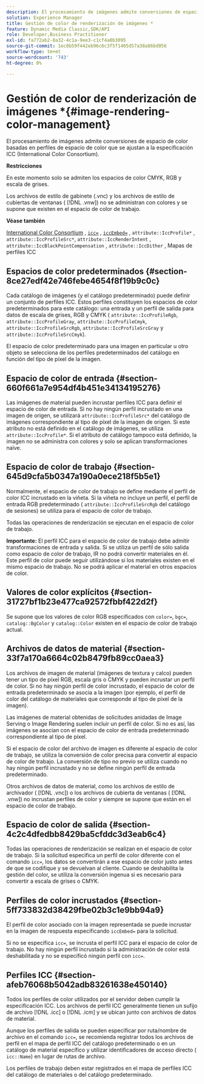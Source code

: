 ```yaml
---
description: El procesamiento de imágenes admite conversiones de espacio de color basadas en perfiles de espacio de color que se ajustan a la especificación ICC (International Color Consortium).
solution: Experience Manager
title: Gestión de color de renderización de imágenes *
feature: Dynamic Media Classic,SDK/API
role: Developer,Business Practitioner
exl-id: fa772ab2-8a32-4c1a-9ee3-c1cf4a0b3095
source-git-commit: 1ec8b59f442eb96c6c3f5f1405d57a38a86bd056
workflow-type: tm+mt
source-wordcount: '743'
ht-degree: 0%

---
```


# Gestión de color de renderización de imágenes *{#image-rendering-color-management}

El procesamiento de imágenes admite conversiones de espacio de color basadas en perfiles de espacio de color que se ajustan a la especificación ICC (International Color Consortium).

**Restricciones**

En este momento solo se admiten los espacios de color CMYK, RGB y escala de grises.

Los archivos de estilo de gabinete (.vnc) y los archivos de estilo de cubiertas de ventanas ( [!DNL .vnw]) no se administran con colores y se supone que existen en el espacio de color de trabajo.

**Véase también**

[International Color Consortium](http://www.color.org/index.xalter) ,  [ `icc=`](../../../../../ir-api/http-protocol/image-rendering-api-ref/c-ir-http-protocol-ref/c-ir-http-protocol-command-reference/r-ir-icc.md#reference-86a2fff3cef24982ad2063d977a16e06) ,  [ `iccEmbed=`](../../../../../ir-api/http-protocol/image-rendering-api-ref/c-ir-http-protocol-ref/c-ir-http-protocol-command-reference/r-ir-iccembed.md#reference-47a433138c7c4b29b9b29871b2491a7f) ,  `attribute::IccProfile*` ,  `attribute::IccProfileSrc*`,  `attribute::IccRenderIntent` ,  `attribute::IccBlackPointCompensation` ,  `attribute::IccDither` , Mapas de perfiles ICC

## Espacios de color predeterminados {#section-8ce27edf42e746febe4654f8f19b9c0c}

Cada catálogo de imágenes (y el catálogo predeterminado) puede definir un conjunto de perfiles ICC. Estos perfiles constituyen los espacios de color predeterminados para este catálogo: una entrada y un perfil de salida para datos de escala de grises, RGB y CMYK ( `attribute::IccProfileRgb`, `attribute::IccProfileGray`, `attribute::IccProfileCmyk`, `attribute::IccProfileSrcRgb`, `attribute::IccProfileSrcGray` y `attribute::IccProfileSrcCmyk`).

El espacio de color predeterminado para una imagen en particular u otro objeto se selecciona de los perfiles predeterminados del catálogo en función del tipo de píxel de la imagen.

## Espacio de color de entrada {#section-660f661a7e954df4b451e34134195276}

Las imágenes de material pueden incrustar perfiles ICC para definir el espacio de color de entrada. Si no hay ningún perfil incrustado en una imagen de origen, se utilizará `attribute::IccProfileSrc*` del catálogo de imágenes correspondiente al tipo de píxel de la imagen de origen. Si este atributo no está definido en el catálogo de imágenes, se utiliza `attribute::IccProfile*`. Si el atributo de catálogo tampoco está definido, la imagen no se administra con colores y solo se aplican transformaciones naïve.

## Espacio de color de trabajo {#section-645d9cfa5b0347a190a0ece218f5b5e1}

Normalmente, el espacio de color de trabajo se define mediante el perfil de color ICC incrustado en la viñeta. Si la viñeta no incluye un perfil, el perfil de entrada RGB predeterminado ( `attribute::IccProfileSrcRgb` del catálogo de sesiones) se utiliza para el espacio de color de trabajo.

Todas las operaciones de renderización se ejecutan en el espacio de color de trabajo.

**Importante:** El perfil ICC para el espacio de color de trabajo debe admitir transformaciones de entrada y salida. Si se utiliza un perfil de sólo salida como espacio de color de trabajo, IR no podrá convertir materiales en él. Este perfil de color puede seguir utilizándose si los materiales existen en el mismo espacio de trabajo. No se podrá aplicar el material en otros espacios de color.

## Valores de color explícitos {#section-31727bf1b23e477ca92572fbbf422d2f}

Se supone que los valores de color RGB especificados con `color=`, `bgc=`, `catalog::BgColor` y `catalog::Color` existen en el espacio de color de trabajo actual.

## Archivos de datos de material {#section-33f7a170a6664c02b8479fb89cc0aea3}

Los archivos de imagen de material (imágenes de textura y calco) pueden tener un tipo de píxel RGB, escala gris o CMYK y pueden incrustar un perfil de color. Si no hay ningún perfil de color incrustado, el espacio de color de entrada predeterminado se asocia a la imagen (por ejemplo, el perfil de color del catálogo de materiales que corresponde al tipo de píxel de la imagen).

Las imágenes de material obtenidas de solicitudes anidadas de Image Serving o Image Rendering suelen incluir un perfil de color. Si no es así, las imágenes se asocian con el espacio de color de entrada predeterminado correspondiente al tipo de píxel.

Si el espacio de color del archivo de imagen es diferente al espacio de color de trabajo, se utiliza la conversión de color precisa para convertir al espacio de color de trabajo. La conversión de tipo no previo se utiliza cuando no hay ningún perfil incrustado y no se define ningún perfil de entrada predeterminado.

Otros archivos de datos de material, como los archivos de estilo de archivador ( [!DNL .vnc]) o los archivos de cubierta de ventanas ( [!DNL .vnw]) no incrustan perfiles de color y siempre se supone que están en el espacio de color de trabajo.

## Espacio de color de salida {#section-4c2c4dfedbb8429ba5cfddc3d3eab6c4}

Todas las operaciones de renderización se realizan en el espacio de color de trabajo. Si la solicitud especifica un perfil de color diferente con el comando `icc=`, los datos se convertirán a ese espacio de color justo antes de que se codifique y se devuelvan al cliente. Cuando se deshabilita la gestión del color, se utiliza la conversión ingenua si es necesario para convertir a escala de grises o CMYK.

## Perfiles de color incrustados {#section-5ff733832d38429fbe02b3c1e9bb94a9}

El perfil de color asociado con la imagen representada se puede incrustar en la imagen de respuesta especificando `iccEmbed=` para la solicitud.

Si no se especifica `icc=`, se incrusta el perfil ICC para el espacio de color de trabajo. No hay ningún perfil incrustado si la administración de color está deshabilitada y no se especificó ningún perfil con `icc=`.

## Perfiles ICC {#section-afeb76068b5042adb83261638e450140}

Todos los perfiles de color utilizados por el servidor deben cumplir la especificación ICC. Los archivos de perfil ICC generalmente tienen un sufijo de archivo [!DNL .icc] o [!DNL .icm] y se ubican junto con archivos de datos de material.

Aunque los perfiles de salida se pueden especificar por ruta/nombre de archivo en el comando `icc=`, se recomienda registrar todos los archivos de perfil en el mapa de perfil ICC del catálogo predeterminado o en un catálogo de material específico y utilizar identificadores de acceso directo ( `icc::Name`) en lugar de rutas de archivo.

Los perfiles de trabajo deben estar registrados en el mapa de perfiles ICC del catálogo de materiales o del catálogo predeterminado.
